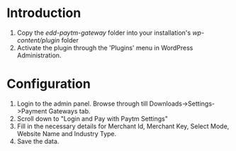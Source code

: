 # Introduction
 1. Copy the *edd-paytm-gateway* folder into your installation's  *wp-content/plugin* folder
 2. Activate the plugin through the 'Plugins' menu in WordPress Administration.

# Configuration
 1. Login to the admin panel. Browse through till Downloads->Settings->Payment Gateways tab. 
 2. Scroll down to "Login and Pay with Paytm Settings"
 3. Fill in the necessary details for Merchant Id, Merchant Key, Select Mode, Website Name and Industry Type.
 4. Save the data.

